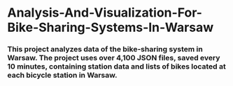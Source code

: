 # Analysis-And-Visualization-For-Bike-Sharing-Systems-In-Warsaw

### This project analyzes data of the bike-sharing system in Warsaw. The project uses over 4,100 JSON files, saved every 10 minutes, containing station data and lists of bikes located at each bicycle station in Warsaw.